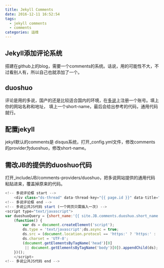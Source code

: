 ```yaml
---
title: Jekyll Comments
date: 2016-12-11 16:52:54
tags: 
  - jekyll comments
  - comments
categories: 运维
---
```

## Jekyll添加评论系统

搭建在github上的blog，需要一个comments的系统。话说，用的可能性不大，不过看别人有，所以自己也就添加了一个。

## duoshuo

评论是用的多说，国产的还是比较适合国内的环境，在[多说](https://duoshuo.com)上注册一个账号。填上你的网站名称和地址，
填上一个short-name，最后会给出参考的代码，通用代码就行。

## 配置jekyll

jekyll默认的comments是 disqus系统，打开_config.yml文件，修改comments的provider为duoshuo，修改short-name。

## 需改JB的提供的duoshuo代码

打开_include/JB/comments-providers/duoshuo，把多说网站提供的通用代码粘贴进来，覆盖掉原来的代码。

~~~js
<!-- 多说评论框 start -->
	<div class="ds-thread" data-thread-key="{{ page.id }}" data-title="{{ page.title }}" data-url="{{ site.url}}{{ page.url }}"></div>
<!-- 多说评论框 end -->
<!-- 多说公共JS代码 start (一个网页只需插入一次) -->
<script type="text/javascript">
var duoshuoQuery = {short_name:'{{ site.JB.comments.duoshuo.short_name }}'};
	(function() {
		var ds = document.createElement('script');
		ds.type = 'text/javascript';ds.async = true;
		ds.src = (document.location.protocol == 'https:' ? 'https:' : 'http:') + '//static.duoshuo.com/embed.js';
		ds.charset = 'UTF-8';
		(document.getElementsByTagName('head')[0] 
		 || document.getElementsByTagName('body')[0]).appendChild(ds);
	})();
	</script>
<!-- 多说公共JS代码 end -->
~~~
